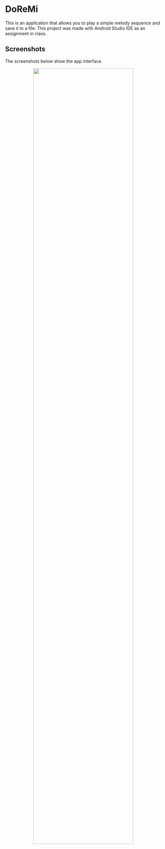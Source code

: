 # DoReMi

This is an application that allows you to play a simple melody sequence and save it to a file. This project was made with Android Studio IDE as an assignment in class.

## Screenshots
The screenshots below show the app interface.

<div align="center">
  <img src="https://user-images.githubusercontent.com/125682108/230979367-869b3f28-94e9-4aae-896c-aa669be18170.png" width="80%" height="80%">
</div>
